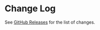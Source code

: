 # Change Log

See [GitHub Releases](https://github.com/successible-org/markdown-wiki/releases) for the list of changes.
